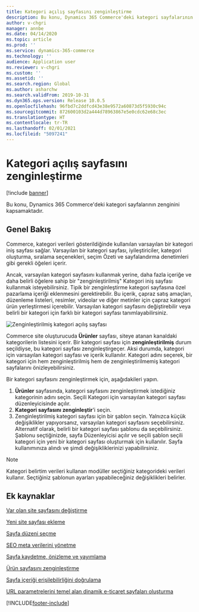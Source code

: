 ```yaml
---
title: Kategori açılış sayfasını zenginleştirme
description: Bu konu, Dynamics 365 Commerce'deki kategori sayfalarının zenginini kapsamaktadır.
author: v-chgri
manager: annbe
ms.date: 04/14/2020
ms.topic: article
ms.prod: ''
ms.service: dynamics-365-commerce
ms.technology: ''
audience: Application user
ms.reviewer: v-chgri
ms.custom: ''
ms.assetid: ''
ms.search.region: Global
ms.author: asharchw
ms.search.validFrom: 2019-10-31
ms.dyn365.ops.version: Release 10.0.5
ms.openlocfilehash: 96fbd7c2ddfcd43e38e9572a60873d5f5930c94c
ms.sourcegitcommit: 872600103d2a444d78963867e5e0cdc62e68c3ec
ms.translationtype: HT
ms.contentlocale: tr-TR
ms.lasthandoff: 02/01/2021
ms.locfileid: "5097241"
---
```

# <a name="enrich-a-category-landing-page"></a>Kategori açılış sayfasını zenginleştirme


[!include [banner](includes/banner.md)]

Bu konu, Dynamics 365 Commerce'deki kategori sayfalarının zenginini kapsamaktadır.

## <a name="overview"></a>Genel Bakış

Commerce, kategori verileri gösterildiğinde kullanılan varsayılan bir kategori iniş sayfası sağlar. Varsayılan bir kategori sayfası, iyileştiriciler, kategori oluşturma, sıralama seçenekleri, seçim Özeti ve sayfalandırma denetimleri gibi gerekli öğeleri içerir. 

Ancak, varsayılan kategori sayfasını kullanmak yerine, daha fazla içeriğe ve daha belirli öğelere sahip bir "zenginleştirilmiş" Kategori iniş sayfası kullanmak isteyebilirsiniz. Tipik bir zenginleştirme kategori sayfasına özel pazarlama içeriği eklenmesini gerektirebilir. Bu içerik, çapraz satış amaçları, düzenleme listeleri, resimler, videolar ve diğer metinler için çapraz kategori ürün yerleştirmesi içerebilir. Varsayılan kategori sayfasını değiştirebilir veya belirli bir kategori için farklı bir kategori sayfası tanımlayabilirsiniz.

![Zenginleştirilmiş kategori açılış sayfası](./media/CategoryLandingPages.png)

Commerce site oluşturucuda **Ürünler** sayfası, siteye atanan kanaldaki kategorilerin listesini içerir. Bir kategori sayfası için **zenginleştirilmiş** durum seçildiyse, bu kategori sayfası zenginleştirgeçer. Aksi durumda, kategori için varsayılan kategori sayfası ve içerik kullanılır. Kategori adını seçerek, bir kategori için hem zenginleştirilmiş hem de zenginleştirilmemiş kategori sayfalarını önizleyebilirsiniz.

Bir kategori sayfasını zenginleştirmek için, aşağıdakileri yapın.

1. **Ürünler** sayfasında, kategori sayfasını zenginleştirmek istediğiniz kategorinin adını seçin. Seçili Kategori için varsayılan kategori sayfası düzenleyicisinde açılır.
2. **Kategori sayfasını zenginleştir**'i seçin.
3. Zenginleştirilmiş kategori sayfası için bir şablon seçin. Yalnızca küçük değişiklikler yapıyorsanız, varsayılan kategori sayfasını seçebilirsiniz. Alternatif olarak, belirli bir kategori sayfası şablonu da seçebilirsiniz. Şablonu seçtiğinizde, sayfa Düzenleyicisi açılır ve seçili şablon seçili kategori için yeni bir kategori sayfası oluşturmak için kullanılır. Sayfa kullanımınıza alındı ve şimdi değişikliklerinizi yapabilirsiniz.

> [!NOTE]
> Kategori belirtim verileri kullanan modüller seçtiğiniz kategorideki verileri kullanır. Seçtiğiniz şablonun ayarları yapabileceğiniz değişiklikleri belirler.

## <a name="additional-resources"></a>Ek kaynaklar

[Var olan site sayfasını değiştirme](modify-existing-page.md)

[Yeni site sayfası ekleme](add-new-page.md)

[Sayfa düzeni seçme](select-page-layouts.md)

[SEO meta verilerini yönetme](manage-seo-metadata.md)

[Sayfa kaydetme, önizleme ve yayımlama](save-preview-publish-page.md)

[Ürün sayfasını zenginleştirme](enrich-product-page.md)

[Sayfa içeriği erişilebilirliğini doğrulama](verify-accessibility.md)

[URL parametrelerini temel alan dinamik e-ticaret sayfaları oluşturma](create-dynamic-pages.md)


[!INCLUDE[footer-include](../includes/footer-banner.md)]